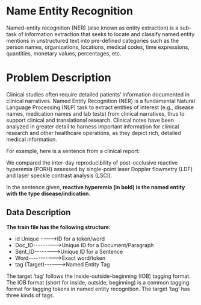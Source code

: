 # Name Entity Recognition

Named-entity recognition (NER) (also known as entity extraction) is a sub-task of information extraction that seeks to locate and classify named entity mentions in unstructured text into pre-defined categories such as the person names, organizations, locations, medical codes, time expressions, quantities, monetary values, percentages, etc.



# Problem Description

Clinical studies often require detailed patients’ information documented in clinical narratives. Named Entity Recognition (NER) is a fundamental Natural Language Processing (NLP) task to extract entities of interest (e.g., disease names, medication names and lab tests) from clinical narratives, thus to support clinical and translational research. Clinical notes have been analyzed in greater detail to harness important information for clinical research and other healthcare operations, as they depict rich, detailed medical information.

For example, here is a sentence from a clinical report:

We compared the inter-day reproducibility of post-occlusive reactive hyperemia (PORH) assessed by single-point laser Doppler flowmetry (LDF) and laser speckle contrast analysis (LSCI).

In the sentence given, **reactive hyperemia (in bold) is the named entity with the type disease/indication.**


## Data Description

**The train file has the following structure:**

- id	Unique ---->ID for a token/word
- Doc_ID--------->Unique ID for a Document/Paragraph
- Sent_ID-------->Unique ID for a Sentence
- Word----------->Exact word/token
- tag (Target)------>Named Entity Tag


The target ‘tag’ follows the Inside-outside-beginning (IOB) tagging format. The IOB format (short for inside, outside, beginning) is a common tagging format for tagging tokens in named entity recognition. The target ‘tag’ has three kinds of tags.
